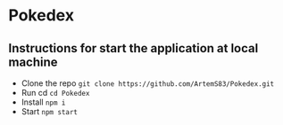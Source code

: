 # Pokedex

## Instructions for start the application at local machine

* Clone the repo  `git clone https://github.com/ArtemS83/Pokedex.git`
* Run cd  `cd Pokedex`
* Install `npm i`
* Start `npm start`